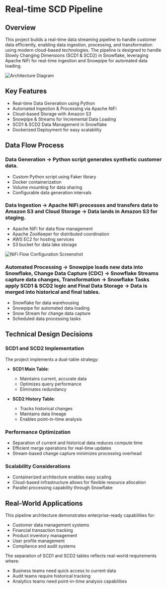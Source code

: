 # Real-time SCD Pipeline

## Overview
This project builds a real-time data streaming pipeline to handle customer data efficiently, enabling data ingestion, processing, and transformation using modern cloud-based technologies. The pipeline is designed to handle Slowly Changing Dimensions (SCD1 & SCD2) in Snowflake, leveraging Apache NiFi for real-time ingestion and Snowpipe for automated data loading.

![Architecture Diagram](resources/imgs/Real%20Time%20Pipeline.png)

## Key Features
- Real-time Data Generation using Python
- Automated Ingestion & Processing via Apache NiFi
- Cloud-based Storage with Amazon S3
- Snowpipe & Streams for Incremental Data Loading
- SCD1 & SCD2 Data Management in Snowflake
- Dockerized Deployment for easy scalability

## Data Flow Process

### Data Generation → Python script generates synthetic customer data.
- Custom Python script using Faker library
- Docker containerization
- Volume mounting for data sharing
- Configurable data generation intervals

### Data Ingestion → Apache NiFi processes and transfers data to Amazon S3 and Cloud Storage → Data lands in Amazon S3 for staging.

- Apache NiFi for data flow management
- Apache ZooKeeper for distributed coordination
- AWS EC2 for hosting services
- S3 bucket for data lake storage

![NiFi Flow Configuration Screenshot](resources/imgs/nifi_flow_in_process.png)

### Automated Processing → Snowpipe loads new data into Snowflake, Change Data Capture (CDC) → Snowflake Streams capture data changes, Transformation → Snowflake Tasks apply SCD1 & SCD2 logic and Final Data Storage → Data is merged into historical and final tables.

- Snowflake for data warehousing
- Snowpipe for automated data loading
- Snow Stream for change data capture
- Scheduled data processing tasks

## Technical Design Decisions

### SCD1 and SCD2 Implementation
The project implements a dual-table strategy:
- **SCD1 Main Table**: 
  - Maintains current, accurate data
  - Optimizes query performance
  - Eliminates redundancy
  
- **SCD2 History Table**:
  - Tracks historical changes
  - Maintains data lineage
  - Enables point-in-time analysis

### Performance Optimization
- Separation of current and historical data reduces compute time
- Efficient merge operations for real-time updates
- Stream-based change capture minimizes processing overhead

### Scalability Considerations
- Containerized architecture enables easy scaling
- Cloud-based infrastructure allows for flexible resource allocation
- Parallel processing capability through Snowflake

## Real-World Applications

This pipeline architecture demonstrates enterprise-ready capabilities for:
- Customer data management systems
- Financial transaction tracking
- Product inventory management
- User profile management
- Compliance and audit systems

The separation of SCD1 and SCD2 tables reflects real-world requirements where:
- Business teams need quick access to current data
- Audit teams require historical tracking
- Analytics teams need point-in-time analysis capabilities


